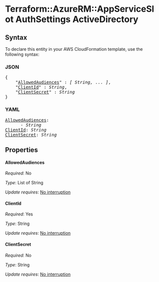 # Terraform::AzureRM::AppServiceSlot AuthSettings ActiveDirectory

## Syntax

To declare this entity in your AWS CloudFormation template, use the following syntax:

### JSON

<pre>
{
    "<a href="#allowedaudiences" title="AllowedAudiences">AllowedAudiences</a>" : <i>[ String, ... ]</i>,
    "<a href="#clientid" title="ClientId">ClientId</a>" : <i>String</i>,
    "<a href="#clientsecret" title="ClientSecret">ClientSecret</a>" : <i>String</i>
}
</pre>

### YAML

<pre>
<a href="#allowedaudiences" title="AllowedAudiences">AllowedAudiences</a>: <i>
      - String</i>
<a href="#clientid" title="ClientId">ClientId</a>: <i>String</i>
<a href="#clientsecret" title="ClientSecret">ClientSecret</a>: <i>String</i>
</pre>

## Properties

#### AllowedAudiences

_Required_: No

_Type_: List of String

_Update requires_: [No interruption](https://docs.aws.amazon.com/AWSCloudFormation/latest/UserGuide/using-cfn-updating-stacks-update-behaviors.html#update-no-interrupt)

#### ClientId

_Required_: Yes

_Type_: String

_Update requires_: [No interruption](https://docs.aws.amazon.com/AWSCloudFormation/latest/UserGuide/using-cfn-updating-stacks-update-behaviors.html#update-no-interrupt)

#### ClientSecret

_Required_: No

_Type_: String

_Update requires_: [No interruption](https://docs.aws.amazon.com/AWSCloudFormation/latest/UserGuide/using-cfn-updating-stacks-update-behaviors.html#update-no-interrupt)

